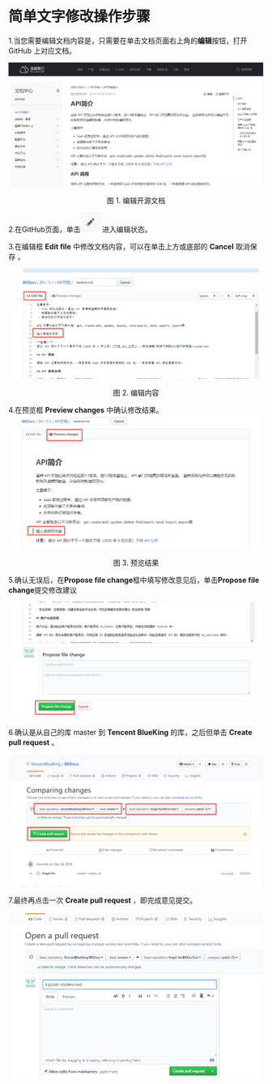 # 简单文字修改操作步骤

1.当您需要编辑文档内容是，只需要在单击文档页面右上角的**编辑**按钮，打开 GitHub 上对应文档。

![1577071893871](../assets/1577071893871.png)

 <center>图 1. 编辑开源文档 </center>

2.在GitHub页面，单击![1577072206465](../assets/1577072206465.png)进入编辑状态。

3.在编辑框 **Edit file** 中修改文档内容，可以在单击上方或底部的  **Cancel** 取消保存 。

![1577072392942](../assets/1577072392942.png)

 <center> 图 2. 编辑内容 </center>

4.在预览框 **Preview changes** 中确认修改结果。![1577072459036](../assets/1577072459036.png)

 <center> 图 3. 预览结果 </center>


5.确认无误后，在**Propose file change**框中填写修改意见后，单击**Propose file change**提交修改建议

   ![1577172276823](../assets/1577172276823.png)

6.确认是从自己的库 master 到 **Tencent BlueKing** 的库，之后但单击 **Create pull request** 。

![1577172537578](../assets/1577172537578.png)


7.最终再点击一次 **Create pull request** ，即完成意见提交。

![1577172576685](../assets/1577172576685.png)
